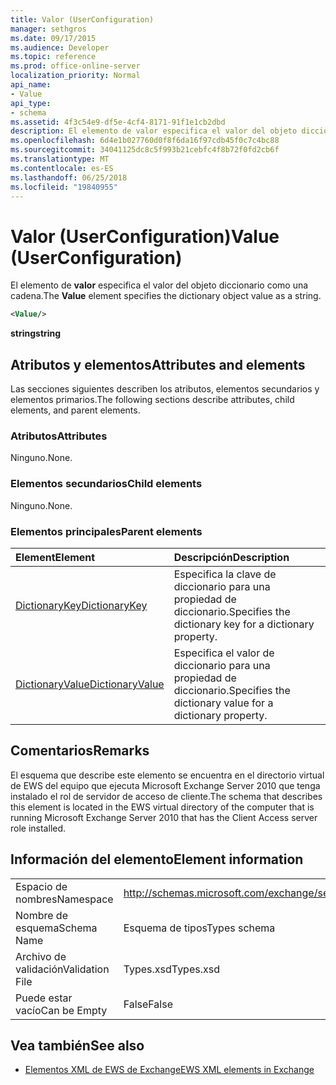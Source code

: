 ```yaml
---
title: Valor (UserConfiguration)
manager: sethgros
ms.date: 09/17/2015
ms.audience: Developer
ms.topic: reference
ms.prod: office-online-server
localization_priority: Normal
api_name:
- Value
api_type:
- schema
ms.assetid: 4f3c54e9-df5e-4cf4-8171-91f1e1cb2dbd
description: El elemento de valor especifica el valor del objeto diccionario como una cadena.
ms.openlocfilehash: 6d4e1b027760d0f8f6da16f97cdb45f0c7c4bc88
ms.sourcegitcommit: 34041125dc8c5f993b21cebfc4f8b72f0fd2cb6f
ms.translationtype: MT
ms.contentlocale: es-ES
ms.lasthandoff: 06/25/2018
ms.locfileid: "19840955"
---
```

# <a name="value-userconfiguration"></a><span data-ttu-id="1f261-103">Valor (UserConfiguration)</span><span class="sxs-lookup"><span data-stu-id="1f261-103">Value (UserConfiguration)</span></span>

<span data-ttu-id="1f261-104">El elemento de **valor** especifica el valor del objeto diccionario como una cadena.</span><span class="sxs-lookup"><span data-stu-id="1f261-104">The **Value** element specifies the dictionary object value as a string.</span></span> 
  
```xml
<Value/>
```

<span data-ttu-id="1f261-105">**string**</span><span class="sxs-lookup"><span data-stu-id="1f261-105">**string**</span></span>

## <a name="attributes-and-elements"></a><span data-ttu-id="1f261-106">Atributos y elementos</span><span class="sxs-lookup"><span data-stu-id="1f261-106">Attributes and elements</span></span>

<span data-ttu-id="1f261-107">Las secciones siguientes describen los atributos, elementos secundarios y elementos primarios.</span><span class="sxs-lookup"><span data-stu-id="1f261-107">The following sections describe attributes, child elements, and parent elements.</span></span>
  
### <a name="attributes"></a><span data-ttu-id="1f261-108">Atributos</span><span class="sxs-lookup"><span data-stu-id="1f261-108">Attributes</span></span>

<span data-ttu-id="1f261-109">Ninguno.</span><span class="sxs-lookup"><span data-stu-id="1f261-109">None.</span></span>
  
### <a name="child-elements"></a><span data-ttu-id="1f261-110">Elementos secundarios</span><span class="sxs-lookup"><span data-stu-id="1f261-110">Child elements</span></span>

<span data-ttu-id="1f261-111">Ninguno.</span><span class="sxs-lookup"><span data-stu-id="1f261-111">None.</span></span>
  
### <a name="parent-elements"></a><span data-ttu-id="1f261-112">Elementos principales</span><span class="sxs-lookup"><span data-stu-id="1f261-112">Parent elements</span></span>

|<span data-ttu-id="1f261-113">**Element**</span><span class="sxs-lookup"><span data-stu-id="1f261-113">**Element**</span></span>|<span data-ttu-id="1f261-114">**Descripción**</span><span class="sxs-lookup"><span data-stu-id="1f261-114">**Description**</span></span>|
|:-----|:-----|
|[<span data-ttu-id="1f261-115">DictionaryKey</span><span class="sxs-lookup"><span data-stu-id="1f261-115">DictionaryKey</span></span>](dictionarykey.md) <br/> |<span data-ttu-id="1f261-116">Especifica la clave de diccionario para una propiedad de diccionario.</span><span class="sxs-lookup"><span data-stu-id="1f261-116">Specifies the dictionary key for a dictionary property.</span></span>  <br/> |
|[<span data-ttu-id="1f261-117">DictionaryValue</span><span class="sxs-lookup"><span data-stu-id="1f261-117">DictionaryValue</span></span>](dictionaryvalue.md) <br/> |<span data-ttu-id="1f261-118">Especifica el valor de diccionario para una propiedad de diccionario.</span><span class="sxs-lookup"><span data-stu-id="1f261-118">Specifies the dictionary value for a dictionary property.</span></span>  <br/> |
   
## <a name="remarks"></a><span data-ttu-id="1f261-119">Comentarios</span><span class="sxs-lookup"><span data-stu-id="1f261-119">Remarks</span></span>

<span data-ttu-id="1f261-120">El esquema que describe este elemento se encuentra en el directorio virtual de EWS del equipo que ejecuta Microsoft Exchange Server 2010 que tenga instalado el rol de servidor de acceso de cliente.</span><span class="sxs-lookup"><span data-stu-id="1f261-120">The schema that describes this element is located in the EWS virtual directory of the computer that is running Microsoft Exchange Server 2010 that has the Client Access server role installed.</span></span>
  
## <a name="element-information"></a><span data-ttu-id="1f261-121">Información del elemento</span><span class="sxs-lookup"><span data-stu-id="1f261-121">Element information</span></span>

|||
|:-----|:-----|
|<span data-ttu-id="1f261-122">Espacio de nombres</span><span class="sxs-lookup"><span data-stu-id="1f261-122">Namespace</span></span>  <br/> |http://schemas.microsoft.com/exchange/services/2006/types  <br/> |
|<span data-ttu-id="1f261-123">Nombre de esquema</span><span class="sxs-lookup"><span data-stu-id="1f261-123">Schema Name</span></span>  <br/> |<span data-ttu-id="1f261-124">Esquema de tipos</span><span class="sxs-lookup"><span data-stu-id="1f261-124">Types schema</span></span>  <br/> |
|<span data-ttu-id="1f261-125">Archivo de validación</span><span class="sxs-lookup"><span data-stu-id="1f261-125">Validation File</span></span>  <br/> |<span data-ttu-id="1f261-126">Types.xsd</span><span class="sxs-lookup"><span data-stu-id="1f261-126">Types.xsd</span></span>  <br/> |
|<span data-ttu-id="1f261-127">Puede estar vacío</span><span class="sxs-lookup"><span data-stu-id="1f261-127">Can be Empty</span></span>  <br/> |<span data-ttu-id="1f261-128">False</span><span class="sxs-lookup"><span data-stu-id="1f261-128">False</span></span>  <br/> |
   
## <a name="see-also"></a><span data-ttu-id="1f261-129">Vea también</span><span class="sxs-lookup"><span data-stu-id="1f261-129">See also</span></span>

- [<span data-ttu-id="1f261-130">Elementos XML de EWS de Exchange</span><span class="sxs-lookup"><span data-stu-id="1f261-130">EWS XML elements in Exchange</span></span>](ews-xml-elements-in-exchange.md)


